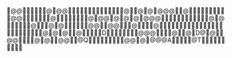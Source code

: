 @      @                                      @ @ @                                                                                                                                                                  @   @                                                                @      @      @ @               @                                                                                                                 @                             @                                                                                                   @                                     @                   @               @                                                                 @                                                           @                                     @                                                   @                           @ @                                                                                                                                        @                                                              @                             @                       @  @                                                                                            @ @   @ @   @                                                                                                                      @                                                                                                                                                                                                                                                                                                                                                                                                                                                                                                                                                                                                                                                                                                    @                     @ @     @                                        D                                @                          @  @                                                                               @     @                                               D  @ @                                   @@           @                                    @        @                                            @                                                                                                   @                            Q                                  @    @        @                                                                             @  @    @A                                                                                                @     T                                                                                                               